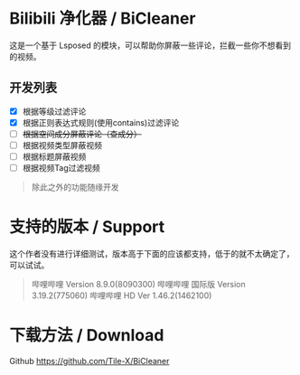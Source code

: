 # Bilibili 净化器 / BiCleaner
这是一个基于 Lsposed 的模块，可以帮助你屏蔽一些评论，拦截一些你不想看到的视频。

## 开发列表
- [x] 根据等级过滤评论
- [x] 根据正则表达式规则(使用contains)过滤评论
- [ ] ~~根据空间成分屏蔽评论（查成分）~~
- [ ] 根据视频类型屏蔽视频
- [ ] 根据标题屏蔽视频
- [ ] 根据视频Tag过滤视频
> 除此之外的功能随缘开发

# 支持的版本 / Support
这个作者没有进行详细测试，版本高于下面的应该都支持，低于的就不太确定了，可以试试。
> 哔哩哔哩 Version 8.9.0(8090300)
> 哔哩哔哩 国际版 Version 3.19.2(775060)
> 哔哩哔哩 HD Ver 1.46.2(1462100)

# 下载方法 / Download
Github https://github.com/Tile-X/BiCleaner
